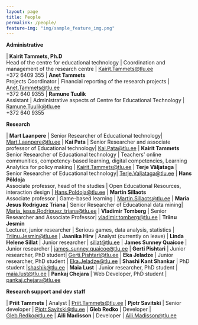 ```yaml
---
layout: page
title: People
permalink: /people/
feature-img: "img/sample_feature_img.png"
---
```


**Administrative**

| **Kairit Tammets, Ph.D** <br>Head of the centre for educational technology | Coordination and management of the research centre | Kairit.Tammets@tlu.ee<br> +372 6409 355
| **Anet Tammets** <br> Projects Coordinator | Financial reporting of the research projects  | Anet.Tammets@tlu.ee<br> +372 640 9355
| **Ramune Tuulik** <br> Assistant | Administrative aspects of Centre for Educational Technology | Ramune.Tuulik@tlu.ee <br> +372 640 9355

**Research**

| **Mart Laanpere** | Senior Researcher of Educational technology| Mart.Laanpere@tlu.ee
| **Kai Pata** | Senior Researcher and associate professor of Educational technology| Kai.Pata@tlu.ee
| **Kairit Tammets** <br> Senior Researcher of Educational technology | Teachers' online communities, competency-based learning, digital competencies, Learning Analytics for policy making | Kairit.Tammets@tlu.ee
| **Terje Väljataga** | Senior Researcher of Educational technology| Terje.Valjataga@tlu.ee
| **Hans Põldoja** <br> Associate professor, head of the studies  | Open Educational Resources, interaction design | Hans.Poldoja@tlu.ee
| **Martin Sillaots** <br> Associate professor | Game-based learning | Martin.Sillaots@tlu.ee
| **Maria Jesus Rodriguez Triana** | Senior Researcher of Educational data mining| Maria_jesus.Rodriguez_triana@tlu.ee
| **Vladimir Tomberg** | Senior Researcher and Associate Professor| vladimir.tomberg@tlu.ee
| **Triinu Jesmin** <br> Lecturer, junior researcher | Serious games, data analysis, statistics  | Triinu.Jesmin@tlu.ee
| **Jaanika Hirv** | Analyst (currently on leave)
| **Linda Helene Sillat** | Junior researcher | sillat@tlu.ee
| **James Sunney Quaicoe** | Junior researcher | james_sunney.quaicoe@tlu.ee
| **Gerti Pishtari** | Junior researcher, PhD student| Gerti.Pishtari@tlu.ee
| **Eka Jeladze** | Junior researcher, PhD student | Eka.Jeladze@tlu.ee
| **Shashi Kant Shankar** | PhD student |shashik@tlu.ee
| **Maia Lust** | Junior researcher, PhD student | maia.lust@tlu.ee 
| **Pankaj Chejara** | Web Developer, PhD student | pankaj.chejara@tlu.ee


**Research support and dev staff**

| **Priit Tammets** | Analyst | Priit.Tammets@tlu.ee
| **Pjotr Savitski** | Senior developer | Pjotr.Savitski@tlu.ee
| **Gleb Redko** | Developer | Gleb.Redko@tlu.ee
| **Aili Madisson** | Developer | Aili.Madisson@tlu.ee
